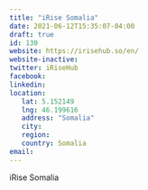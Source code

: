 ```yaml
---
title: "iRise Somalia"
date: 2021-06-12T15:35:07-04:00
draft: true
id: 130
website: https://irisehub.so/en/
website-inactive: 
twitter: iRiseHub
facebook: 
linkedin: 
location: 
   lat: 5.152149
   lng: 46.199616
   address: "Somalia"
   city: 
   region: 
   country: Somalia
email: 
---
```

iRise Somalia
